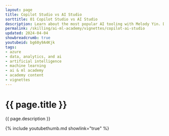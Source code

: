 ```yaml
---
layout: page
title: Copilot Studio vs AI Studio
sorttitle: 01 Copilot Studio vs AI Studio
description: Learn about the most popular AI tooling with Melody Yin. Dive into an Azure AI Studio and Copilot Studio service comparison and understand when-to-use-which. Also, get ready for in-depth demos into both tools!
permalink: /skilling/ai-ml-academy/vignettes/copilot-ai-studio
updated: 2024-04-04
showbreadcrumb: true
youtubeid: bg60y9A4Kjk
tags:
- azure
- data, analytics, and ai
- artificial intelligence
- machine learning
- ai & ml academy
- academy content
- vignettes
---
```


# {{ page.title }}

{{ page.description }}

{% include youtubethumb.md showlink="true" %}